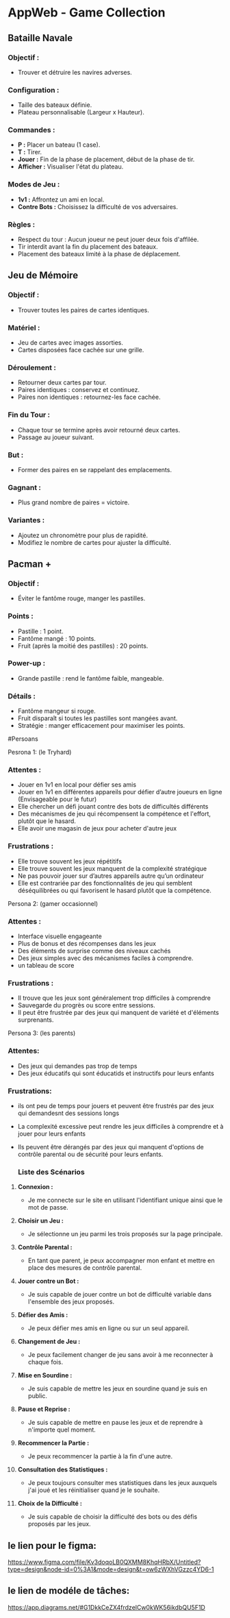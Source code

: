 # AppWeb - Game Collection

## Bataille Navale
### Objectif :
- Trouver et détruire les navires adverses.
### Configuration :
- Taille des bateaux définie.
- Plateau personnalisable (Largeur x Hauteur).
### Commandes :
- **P :** Placer un bateau (1 case).
- **T :** Tirer.
- **Jouer :** Fin de la phase de placement, début de la phase de tir.
- **Afficher :** Visualiser l'état du plateau.
### Modes de Jeu :
- **1v1 :** Affrontez un ami en local.
- **Contre Bots :** Choisissez la difficulté de vos adversaires.
### Règles :
- Respect du tour : Aucun joueur ne peut jouer deux fois d'affilée.
- Tir interdit avant la fin du placement des bateaux.
- Placement des bateaux limité à la phase de déplacement.

## Jeu de Mémoire
### Objectif :
- Trouver toutes les paires de cartes identiques.
### Matériel :
- Jeu de cartes avec images assorties.
- Cartes disposées face cachée sur une grille.
### Déroulement :
- Retourner deux cartes par tour.
- Paires identiques : conservez et continuez.
- Paires non identiques : retournez-les face cachée.
### Fin du Tour :
- Chaque tour se termine après avoir retourné deux cartes.
- Passage au joueur suivant.
### But :
- Former des paires en se rappelant des emplacements.
### Gagnant :
- Plus grand nombre de paires = victoire.
### Variantes :
- Ajoutez un chronomètre pour plus de rapidité.
- Modifiez le nombre de cartes pour ajuster la difficulté.

## Pacman +
### Objectif :
- Éviter le fantôme rouge, manger les pastilles.
### Points :
- Pastille : 1 point.
- Fantôme mangé : 10 points.
- Fruit (après la moitié des pastilles) : 20 points.
### Power-up :
- Grande pastille : rend le fantôme faible, mangeable.
### Détails :
- Fantôme mangeur si rouge.
- Fruit disparaît si toutes les pastilles sont mangées avant.
- Stratégie : manger efficacement pour maximiser les points.


#Persoans

Pesrona 1: (le Tryhard)
### Attentes :
- Jouer en 1v1 en local pour défier ses amis
- Jouer en 1v1 en différentes appareils pour défier d’autre joueurs en ligne (Envisageable pour le futur)
- Elle chercher un défi jouant contre des bots de difficultés différents 
- Des mécanismes de jeu qui récompensent la compétence et l'effort, plutôt que le hasard.
- Elle avoir une magasin de jeux pour acheter d'autre jeux

### Frustrations :
- Elle trouve souvent les jeux répétitifs
- Elle trouve souvent les jeux manquent de la complexité stratégique 
- Ne pas pouvoir jouer sur d’autres appareils autre qu’un ordinateur
- Elle est contrariée par des fonctionnalités de jeu qui semblent déséquilibrées ou qui favorisent le hasard plutôt que la compétence.

Persona 2: (gamer occasionnel)
### Attentes :
- Interface visuelle engageante
- Plus de bonus et des récompenses dans les jeux
- Des éléments de surprise comme des niveaux cachés
- Des jeux simples avec des mécanismes faciles à comprendre.
- un tableau de score

### Frustrations :
- Il trouve que les jeux sont généralement trop difficiles à comprendre 
- Sauvegarde du progrès ou score entre sessions.
- Il peut être frustrée par des jeux qui manquent de variété et d'éléments surprenants.

Persona 3: (les parents)
### Attentes:
- Des jeux qui demandes pas trop de temps
- Des jeux éducatifs qui sont éducatids et instructifs pour leurs enfants

### Frustrations:
- ils ont peu de temps pour jouers et peuvent être frustrés par des jeux qui demandesnt des sessions longs
- La complexité excessive peut rendre les jeux difficiles à comprendre et à jouer pour leurs enfants
- Ils peuvent être dérangés par des jeux qui manquent d'options de contrôle parental ou de sécurité pour leurs enfants.

  ### Liste des Scénarios

1. **Connexion :** 
   - Je me connecte sur le site en utilisant l'identifiant unique ainsi que le mot de passe.

2. **Choisir un Jeu :**
   - Je sélectionne un jeu parmi les trois proposés sur la page principale.

3. **Contrôle Parental :**
   - En tant que parent, je peux accompagner mon enfant et mettre en place des mesures de contrôle parental.

4. **Jouer contre un Bot :**
   - Je suis capable de jouer contre un bot de difficulté variable dans l'ensemble des jeux proposés.

5. **Défier des Amis :**
   - Je peux défier mes amis en ligne ou sur un seul appareil.

6. **Changement de Jeu :**
   - Je peux facilement changer de jeu sans avoir à me reconnecter à chaque fois.

7. **Mise en Sourdine :**
   - Je suis capable de mettre les jeux en sourdine quand je suis en public.

8. **Pause et Reprise :**
   - Je suis capable de mettre en pause les jeux et de reprendre à n'importe quel moment.

9. **Recommencer la Partie :**
   - Je peux recommencer la partie à la fin d'une autre.

10. **Consultation des Statistiques :**
    - Je peux toujours consulter mes statistiques dans les jeux auxquels j'ai joué et les réinitialiser quand je le souhaite.

11. **Choix de la Difficulté :**
    - Je suis capable de choisir la difficulté des bots ou des défis proposés par les jeux.


## le lien pour le figma:
https://www.figma.com/file/Kv3doqoLB0QXMM8KhqHRbX/Untitled?type=design&node-id=0%3A1&mode=design&t=ow6zWXhVGzzc4YD6-1

## le lien de modéle de tâches:
https://app.diagrams.net/#G1DkkCeZX4frdzelCw0kWK56ikdbQU5F1D
